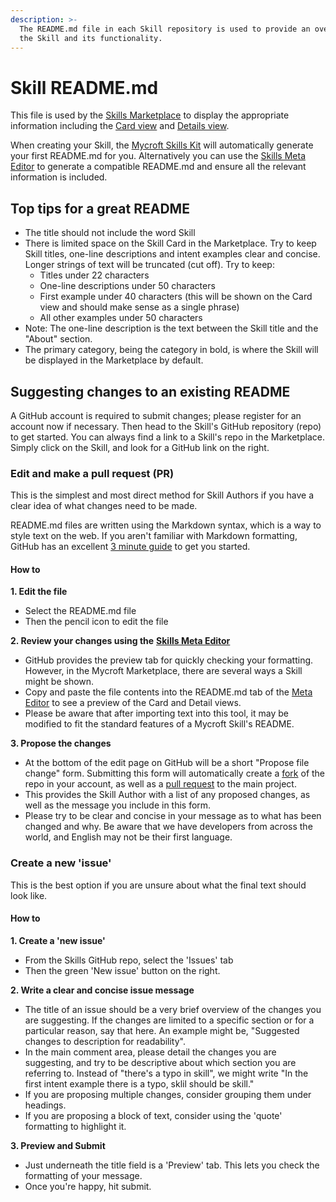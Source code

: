 ```yaml
---
description: >-
  The README.md file in each Skill repository is used to provide an overview of
  the Skill and its functionality.
---
```


# Skill README.md

This file is used by the [Skills Marketplace](https://market.mycroft.ai/) to display the appropriate information including the [Card view](https://market.mycroft.ai/skills) and [Details view](https://market.mycroft.ai/skill/mycroft-weather).

When creating your Skill, the [Mycroft Skills Kit](https://mycroft.ai/documentation/skills/msk/) will automatically generate your first README.md for you. Alternatively you can use the [Skills Meta Editor](https://mycroft.ai/skill-meta-editor) to generate a compatible README.md and ensure all the relevant information is included.

## Top tips for a great README

* The title should not include the word Skill  
* There is limited space on the Skill Card in the Marketplace. Try to keep Skill titles, one-line descriptions and intent examples clear and concise. Longer strings of text will be truncated \(cut off\). Try to keep:
  * Titles under 22 characters
  * One-line descriptions under 50 characters
  * First example under 40 characters \(this will be shown on the Card view and should make sense as a single phrase\)
  * All other examples under 50 characters
* Note: The one-line description is the text between the Skill title and the "About" section.
* The primary category, being the category in bold, is where the Skill will be displayed in the Marketplace by default.

## Suggesting changes to an existing README

A GitHub account is required to submit changes; please register for an account now if necessary. Then head to the Skill's GitHub repository \(repo\) to get started. You can always find a link to a Skill's repo in the Marketplace. Simply click on the Skill, and look for a GitHub link on the right.

### Edit and make a pull request \(PR\)

This is the simplest and most direct method for Skill Authors if you have a clear idea of what changes need to be made.

README.md files are written using the Markdown syntax, which is a way to style text on the web. If you aren't familiar with Markdown formatting, GitHub has an excellent [3 minute guide](https://guides.github.com/features/mastering-markdown/) to get you started.

#### How to

**1. Edit the file**

* Select the README.md file  
* Then the pencil icon to edit the file

**2. Review your changes using the** [**Skills Meta Editor**](https://mycroft.ai/skill-meta-editor)

* GitHub provides the preview tab for quickly checking your formatting. However, in the Mycroft Marketplace, there are several ways a Skill might be shown.  
* Copy and paste the file contents into the README.md tab of the [Meta Editor](https://mycroft.ai/skill-meta-editor) to see a preview of the Card and Detail views.  
* Please be aware that after importing text into this tool, it may be modified to fit the standard features of a Mycroft Skill's README.

**3. Propose the changes**

* At the bottom of the edit page on GitHub will be a short "Propose file change" form. Submitting this form will automatically create a [fork](https://guides.github.com/activities/forking/) of the repo in your account, as well as a [pull request](https://guides.github.com/activities/forking/#making-a-pull-request) to the main project.  
* This provides the Skill Author with a list of any proposed changes, as well as the message you include in this form.  
* Please try to be clear and concise in your message as to what has been changed and why. Be aware that we have developers from across the world, and English may not be their first language.

### Create a new 'issue'

This is the best option if you are unsure about what the final text should look like.

#### How to

**1. Create a 'new issue'**

* From the Skills GitHub repo, select the 'Issues' tab  
* Then the green 'New issue' button on the right.

**2. Write a clear and concise issue message**

* The title of an issue should be a very brief overview of the changes you are suggesting. If the changes are limited to a specific section or for a particular reason, say that here. An example might be, "Suggested changes to description for readability".  
* In the main comment area, please detail the changes you are suggesting, and try to be descriptive about which section you are referring to. Instead of "there's a typo in skill", we might write "In the first intent example there is a typo, sklil should be skill."  
* If you are proposing multiple changes, consider grouping them under headings.  
* If you are proposing a block of text, consider using the 'quote' formatting to highlight it.

**3. Preview and Submit**

* Just underneath the title field is a 'Preview' tab. This lets you check the formatting of your message.  
* Once you're happy, hit submit.

